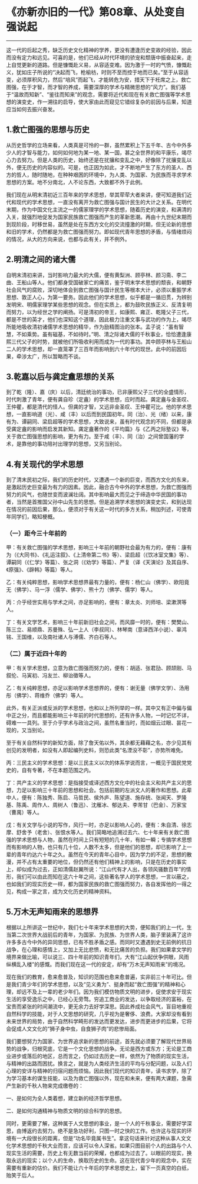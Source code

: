 # 《亦新亦旧的一代》第08章、从处变自强说起

------

这一代的后起之秀，缺乏历史文化精神的学养，更没有遭逢历史变故的经验，因此而没有定力和远见。可喜的是，他们已经从时代环境的骄宠和颓唐中振奋起来，走上自觉更新的道路。但是慷慨赴义易，从容适变难。因为激于一时的气愤，慷慨赴义，犹如庄子所说的“决起而飞，枪榆枋，时则不至而控于地而已矣。”至于从容适变，必须厚积风力，然后“培风”而起飞，才能转危为安，措天下于衽席之上，救亡图强，在于才智，而才智的养成，需要深厚的学术与精微思想的“风力”。我们基于“温故而知新”、“鉴往而知来”的观念，需要将近代和现在有关救亡图强等学术思想的演变史，作一溯往的启导，使大家由此而窥见它错综复杂的前因与后果，知道应当如何去振兴奋发。

## 1.救亡图强的思想与历史

从历史哲学的立场来看，人类真是可怜的一群，虽然累积上下五千年、古今中外多少人的才智与能力，如何如何地为某一地、某一国，甚之全世界的和平康乐，竭尽心力去努力。但是人类的历史，始终还是在扰攘和变乱之中，好像除了扰攘变乱以外，便无历史的内容似的。可是，也正因为如此，才不断地产生了东方的圣人、西方的哲人，随时随地，在种种艰困的环境中，为人类、为国家、为民族而寻求学术思想的方案。地不分南北，人不论东西，大致都不外于此例。

我们现在从明末清初近三百年来的学术思想，举其荦荦大者来讲，便可知道我们近代和现代的学术思想，一直没有离开为救亡图强与国计民生的大计之关系。在明代末期，作为中国文化主流之一的儒家理学的学术思想，随着历史的演变，和满清的入关，就强烈地促发为国家民族救亡图强而产生的革新思潮。再由十九世纪末期而到现阶段，时移世易，虽然是处在东西方文化的交流撞激的时期，但无论新的思想和旧的学术，仍然都是为救亡图强而努力。即如现代青年思想的矛盾，与情绪烦闷的情况，从大的方向来说，也都与此有关，并不例外。

## 2.明清之间的诸大儒

自明末清初来讲，当时影响力最大的大儒，便有黄梨洲、顾亭林、颜习斋、李二曲、王船山等人。他们都身受国破家亡的痛苦，鉴于明末学术思想的颓丧，和朝野社会风气的腐败，深切地体会到救亡图强与国计民生等根本大计，必须以重振学术思想、敦正人心，为第一要务。因此他们的学术思想，似乎都是一循旧贯，为辨别发明宋、明儒家理学某些思想的观念。但在实质上，都为鼓吹民族正义、反清复明而努力，以为经世之学的阐扬。可是清初的帝王，如康熙、雍正、乾隆父子三代，都是不世的英才，他们也深知这个道理，因此极力注重文事与武功的作为上，竭尽所能地吸收清初诸儒学术思想的精华，作为励精图治的张本。孟子说：“虽有智慧，不如乘势。虽有磁基，不如待时。”明、清之际诸大儒的千秋事业，恰恰遭逢康熙三代父子的时势，就被他们所吸收利用而成为一代的事功。其中顾亭林与王船山二人的学术思想，却一直笼罩了三百年而影响到六十年代的现世。此中的前因后果，牵涉太广，所以暂略而不谈。

## 3.乾嘉以后与龚定盦思想的关系

到了乾（隆）、嘉（庆）以后，清廷统治的事功，已非康熙父子三代的全盛情形，时代刺激了青年，便有龚自珍（定盦）的学术思想，应时而起。龚定盦与金圣叹、王仲瞿，都是清代的怪人。但龚的才智，又远非金圣叹、王仲瞿可比。他的学术思想，一直影响道（光）、咸（丰）以后而到民国初年。同（治）、光（绪）以来，康有为、谭嗣同、梁启超等的学术思想，大致说来，虽有时代观念的不同，但都是承受龚定盦的影响而启发其新知。龚定盦著作的《平均篇》与《乙丙之际塾议》等，关于救亡图强思想的影响，更为有力。至于咸（丰）、同（治）之间曾国藩的学术，是靠他的事功陪衬出理学的思想，又另当别论。

## 4.有关现代的学术思想

到了清末民初之际，我们的历史时代，又遭遇一个新的巨变，而西方文化的东来，是激起历史巨变最为有力的因素。因此，融合古今中外的学术思想，为救亡图强而努力的风气，也随世变而波澜壮阔。其中影响最大而见之于缔造中华民国的事功者，当然是首推国父孙中山先生的思想。但是追溯学术思想的演变史实，和到达现在情况的前因后果，那么，便须对于有关这一时代的多方关系，稍加列述，可使青年同学们，略知梗概。

### （一）距今三十年前的

甲：有关救亡图强的学术思想，影响三十年前的朝野社会最为有力的，便有：康有为（《大同书》、《礼运注叙》、《上清帝第二书》等）、梁启超（《饮冰室文集》等）、谭嗣同（《仁学》等篇）、张之洞（《劝学》等篇）、严复（译《天演论》及其自序、《原强》、《辟韩》等篇）等人。

乙：有关纯粹思想，影响学术思想界最有力量的，便有：杨仁山（佛学）、欧阳竟无（佛学）、马一浮（儒学、佛学）、熊十力（佛学、儒学）等人。

丙：介乎经世实用与学术之间，亦足影响的，便有：章太炎、刘师培、梁漱溟等人。

丁：有关文学艺术，影响三十年前新旧社会之间，而风靡一时的，便有：樊樊山、陈三立、易顺鼎、苏曼殊、弘一上人（李叔同）、林琴南（意译西洋小说）、辜鸿铭、王国维，以及南社诸人与溥儒、齐白石等人。

### （二）属于近四十年的

甲：有关学术思想，立意为救亡图强而努力的，便有：胡适、张君劢、顾颉刚、马叙伦、马寅初、冯友兰、柳诒徵等人。

乙：有关纯粹思想，亦足以影响学术思想界的，便有：谢无量（佛学文学）、汤用彤（佛学）、蒋维乔（佛学）等人。

此外，有关正派或反派的学术思想，也和以上所列举的一样。其中又有正中偏与偏中正之分，而且都能影响三十年前的时代思想的，还有许多人物，一时记忆不详，碍难一一具列。至于介乎学术与政治之间，虽然名重当时，而如烟云过眼、昙花一现的，又当别论。

至于有关自然科学的新知方面，除了詹天佑以外，其余都无藉藉之名，亦少见其有创见的发明者，如没有人即起编列史料，则恐此类“名湮没不彰”，亦势所难免。

丙：三民主义的学术思想：是以三民主义以次的体系学说而言，一概见于国民党党史的，自有专著，不在本题范围之内。

丁：共产主义的学术思想：是指接受或译述西方文化中的社会主义和共产主义的思想，力足以影响三十年前的思想和社会。包括前期的左派文人的著作和思想。此辈中人，便有：陈独秀、陈启、马哲民、侯外庐、陈望道、施存统、张闻天、罗隆基、陈禹、周作人、周树人（鲁迅）、沈雁冰、郁达夫、李芾甘（巴金）、万家宝（曹禺）等人。

戊：有关文学与小说的写作，风行一时，亦足以影响人心的，便有：朱自清、徐志摩、舒舍予（老舍）、张恨水等人。我们简略地追溯过去六、七十年来有关救亡图强的学术思想与人物，虽然在时间上只有短短的几十年，有如一瞬；专搞学术思想而有影响的人物，也只有几十位，人数不太多，但是他们的思想，却已影响了上一辈的青年约达六十年之久。虽然在今天的青年心目中，因为学力的不足，思想的散漫，并不占有太重要的地位，但仍然还有他们精神上的影响，只是在历史的事实上，却似成为过去，正如清儒赵翼所说：“江山代有才人出，各领风骚数百年”的情形，我们可以由此而知在这六十年之间，这些著名学人的学术思想，一言以蔽之，也如我们的现实历史一样，都为国家民族的救亡图强而努力，各自发挥他的一得之见，构成一家之言，成为文化历史的精神资料。

## 5.万木无声知雨来的思想界

根据以上所讲这一世纪中，我们七十年来学术思想的大势，便知我们的上一代，生当第二次世界大战前后的青年，为国家、为民族、为世界人类，脑子里装满了这许许多多古今中外的异同思想，已有不胜矛盾之感。而同时又遭遇到史无前例的抗日战争，在心理和感情上，又加上无比悲愤，和无比痛苦的负担。我们如果拿文学的境界来做比喻，可以说三、四十年前的知识青年们，大有“江山起伏争供眼，风雨纵横乱入楼”的感慨。而我们现在这一代的安定，却有“万木无声知雨来”的境况。

现在我们的教育，愈来愈普及，知识的范围也愈来愈普遍，实非前三十年可比。但是我们青少年们的学术思想，以及“见义勇为”、挺身而起“救亡图强”的精神和心理，却远不及上一辈的老少年们。因为我们模仿物质文明的进步，促使求安于现实生活的享受逸乐之中，已经心无旁骛。穷追工商业的发达，以争取经济的富裕，在宝贵而紧张的时间潮流中，更无余力去好学深思。因此养成社会风气，盲目地重视自然科学的技能，对于人文思想的研究，几乎视为是奢侈、浪费。大家却没有看到未来世界的局势，由于自然科学畸形的发达而更发达，进步而更进步的后果，它将会促成人文文化的“狮子身中虫，自食狮子肉”的悲惨局面。

我们要想努力为国家、为世界追求新的思想的前途，首先就必须要了解现代世界局势的战争，归根究底，它是一个文化思想的战争。无论是西方或东方；无论是工商业进步或落后的地区，总而言之，仍如过去历史一样，依然为了物质的现实生活，与精神的出路而困扰。换言之，就是为人类经济生活的平均与分配问题，以及人们心理的安详与精神的归宿问题而烦恼。因此我们现代的知识青年，读书求学，除了为学习基本的谋生技能，以及为救亡图强以外，现在和未来，便有两大课题，急需产生新的千秋人物来完成缴卷的：

一、是如何为全人类着想，建立新的经济哲学思想。

二、是如何沟通精神与物质文明的综合科学的思想。

同时，更需要了解，这种属于人文思想的事业，是一个人的千秋事业，需要好学深思，由博返约去努力。绝不是急功好利，只图一时之快的工作。也许这与现实的环境有一大段很长的距离，但是“功名毕竟属书生”。拿这句话来针对这种从事人文文化学术思想的千秋大业而言，应该可以令人深省。如果只图目前个人的出路与个人现实生活的需要，历史上有无数当前的荣耀，也都成为过去了。以眼前的现实，换取永远的现实；以个人的生命，换取历史的生命。这在现代青少年的观念中，实在需要有重新的估价。我们不能让六十年后的学术思想史上，留下一页真空的白纸，贻笑于后人。